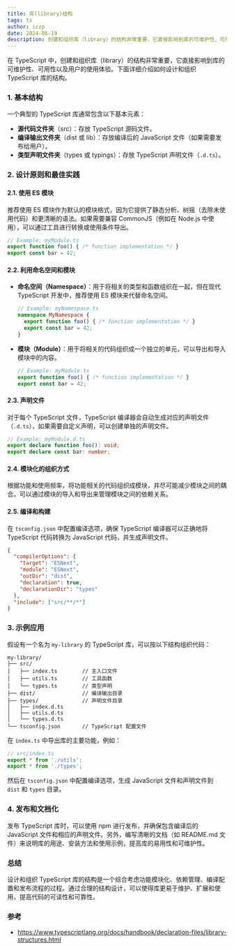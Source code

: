 ```yaml
---
title: 库(library)结构
tags: ts
author: iczp
date: 2024-06-19
description: 创建和组织库（library）的结构非常重要，它直接影响到库的可维护性、可用性以及用户的使用体验
---
```

在 TypeScript 中，创建和组织库（library）的结构非常重要，它直接影响到库的可维护性、可用性以及用户的使用体验。下面详细介绍如何设计和组织 TypeScript 库的结构。

### 1. 基本结构

一个典型的 TypeScript 库通常包含以下基本元素：

- **源代码文件夹**（src）：存放 TypeScript 源码文件。
- **编译输出文件夹**（dist 或 lib）：存放编译后的 JavaScript 文件（如果需要发布给用户）。
- **类型声明文件夹**（types 或 typings）：存放 TypeScript 声明文件（`.d.ts`）。

### 2. 设计原则和最佳实践

#### 2.1. 使用 ES 模块

推荐使用 ES 模块作为默认的模块格式，因为它提供了静态分析、树摇（去除未使用代码）和更清晰的语法。如果需要兼容 CommonJS（例如在 Node.js 中使用），可以通过工具进行转换或使用条件导出。

```typescript
// Example: myModule.ts
export function foo() { /* function implementation */ }
export const bar = 42;
```

#### 2.2. 利用命名空间和模块

- **命名空间（Namespace）**：用于将相关的类型和函数组织在一起，但在现代 TypeScript 开发中，推荐使用 ES 模块来代替命名空间。
  
  ```typescript
  // Example: myNamespace.ts
  namespace MyNamespace {
    export function foo() { /* function implementation */ }
    export const bar = 42;
  }
  ```

- **模块（Module）**：用于将相关的代码组织成一个独立的单元，可以导出和导入模块中的内容。

  ```typescript
  // Example: myModule.ts
  export function foo() { /* function implementation */ }
  export const bar = 42;
  ```

#### 2.3. 声明文件

对于每个 TypeScript 文件，TypeScript 编译器会自动生成对应的声明文件（`.d.ts`），如果需要自定义声明，可以创建单独的声明文件。

```typescript
// Example: myModule.d.ts
export declare function foo(): void;
export declare const bar: number;
```

#### 2.4. 模块化的组织方式

根据功能和使用频率，将功能相关的代码组织成模块，并尽可能减少模块之间的耦合。可以通过模块的导入和导出来管理模块之间的依赖关系。

#### 2.5. 编译和构建

在 `tsconfig.json` 中配置编译选项，确保 TypeScript 编译器可以正确地将 TypeScript 代码转换为 JavaScript 代码，并生成声明文件。

```json
{
  "compilerOptions": {
    "target": "ESNext",
    "module": "ESNext",
    "outDir": "dist",
    "declaration": true,
    "declarationDir": "types"
  },
  "include": ["src/**/*"]
}
```

### 3. 示例应用

假设有一个名为 `my-library` 的 TypeScript 库，可以按以下结构组织代码：

```
my-library/
├── src/
│   ├── index.ts        // 主入口文件
│   ├── utils.ts        // 工具函数
│   └── types.ts        // 类型声明
├── dist/               // 编译输出目录
├── types/              // 声明文件目录
│   ├── index.d.ts
│   ├── utils.d.ts
│   └── types.d.ts
└── tsconfig.json       // TypeScript 配置文件
```

在 `index.ts` 中导出库的主要功能，例如：

```typescript
// src/index.ts
export * from './utils';
export * from './types';
```

然后在 `tsconfig.json` 中配置编译选项，生成 JavaScript 文件和声明文件到 `dist` 和 `types` 目录。

### 4. 发布和文档化

发布 TypeScript 库时，可以使用 npm 进行发布，并确保包含编译后的 JavaScript 文件和相应的声明文件。另外，编写清晰的文档（如 README.md 文件）来说明库的用途、安装方法和使用示例，提高库的易用性和可维护性。

### 总结

设计和组织 TypeScript 库的结构是一个综合考虑功能模块化、依赖管理、编译配置和发布流程的过程。通过合理的结构设计，可以使得库更易于维护、扩展和使用，提高代码的可读性和可靠性。

### 参考

- https://www.typescriptlang.org/docs/handbook/declaration-files/library-structures.html
